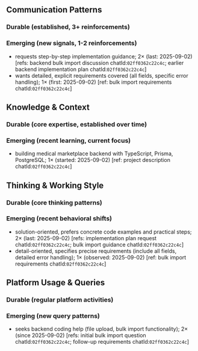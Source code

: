 ## Communication Patterns
### Durable (established, 3+ reinforcements)

### Emerging (new signals, 1-2 reinforcements)
- requests step-by-step implementation guidance; 2× (last: 2025-09-02) [refs: backend bulk import discussion chatId:`02ff0362c22c4c`; earlier backend implementation plan chatId:`02ff0362c22c4c`]
- wants detailed, explicit requirements covered (all fields, specific error handling); 1× (first: 2025-09-02) [ref: bulk import requirements chatId:`02ff0362c22c4c`]

## Knowledge & Context
### Durable (core expertise, established over time)

### Emerging (recent learning, current focus)
- building medical marketplace backend with TypeScript, Prisma, PostgreSQL; 1× (started: 2025-09-02) [ref: project description chatId:`02ff0362c22c4c`]

## Thinking & Working Style
### Durable (core thinking patterns)

### Emerging (recent behavioral shifts)
- solution-oriented, prefers concrete code examples and practical steps; 2× (last: 2025-09-02) [refs: implementation plan request chatId:`02ff0362c22c4c`; bulk import guidance chatId:`02ff0362c22c4c`]
- detail-oriented, specifies precise requirements (include all fields, detailed error handling); 1× (observed: 2025-09-02) [ref: bulk import requirements chatId:`02ff0362c22c4c`]

## Platform Usage & Queries
### Durable (regular platform activities)

### Emerging (new query patterns)
- seeks backend coding help (file upload, bulk import functionality); 2× (since 2025-09-02) [refs: initial bulk import question chatId:`02ff0362c22c4c`; follow-up requirements chatId:`02ff0362c22c4c`]